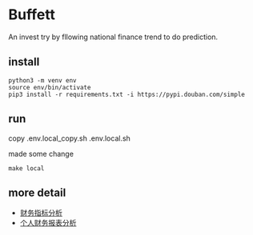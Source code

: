 # Buffett
An invest try by fllowing national finance trend to do prediction.

## install
```
python3 -m venv env
source env/bin/activate
pip3 install -r requirements.txt -i https://pypi.douban.com/simple
```

## run
copy .env.local_copy.sh .env.local.sh

made some change

```
make local
```
## more detail
- [财务指标分析](./doc/fund_info.md)
- [个人财务报表分析](./doc/persion.md)